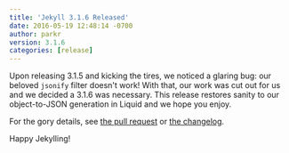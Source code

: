 ```yaml
---
title: 'Jekyll 3.1.6 Released'
date: 2016-05-19 12:48:14 -0700
author: parkr
version: 3.1.6
categories: [release]
---
```


Upon releasing 3.1.5 and kicking the tires, we noticed a glaring bug: our
beloved `jsonify` filter doesn't work! With that, our work was cut out for
us and we decided a 3.1.6 was necessary. This release restores sanity to
our object-to-JSON generation in Liquid and we hope you enjoy.

For the gory details, see [the pull
request](https://github.com/jekyll/jekyll/pull/4914) or [the
changelog](/docs/history/#v3-1-6).

Happy Jekylling!
